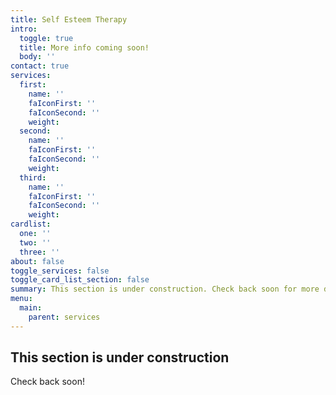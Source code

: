 ```yaml
---
title: Self Esteem Therapy
intro:
  toggle: true
  title: More info coming soon!
  body: ''
contact: true
services:
  first:
    name: ''
    faIconFirst: ''
    faIconSecond: ''
    weight: 
  second:
    name: ''
    faIconFirst: ''
    faIconSecond: ''
    weight: 
  third:
    name: ''
    faIconFirst: ''
    faIconSecond: ''
    weight: 
cardlist:
  one: ''
  two: ''
  three: ''
about: false
toggle_services: false
toggle_card_list_section: false
summary: This section is under construction. Check back soon for more details!
menu: 
  main:
    parent: services
---
```

## This section is under construction

 Check back soon!
